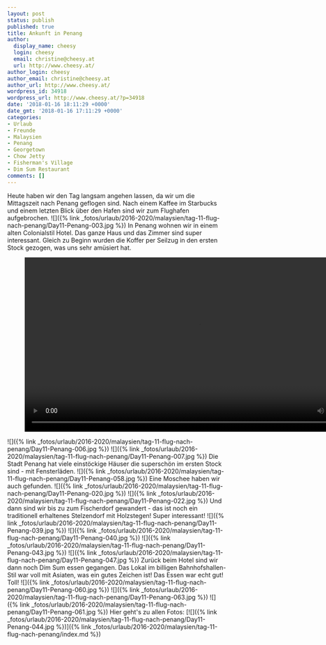 ```yaml
---
layout: post
status: publish
published: true
title: Ankunft in Penang
author:
  display_name: cheesy
  login: cheesy
  email: christine@cheesy.at
  url: http://www.cheesy.at/
author_login: cheesy
author_email: christine@cheesy.at
author_url: http://www.cheesy.at/
wordpress_id: 34918
wordpress_url: http://www.cheesy.at/?p=34918
date: '2018-01-16 18:11:29 +0000'
date_gmt: '2018-01-16 17:11:29 +0000'
categories:
- Urlaub
- Freunde
- Malaysien
- Penang
- Georgetown
- Chow Jetty
- Fisherman's Village
- Dim Sum Restaurant
comments: []
---
```

Heute haben wir den Tag langsam angehen lassen, da wir um die Mittagszeit nach Penang geflogen sind. Nach einem Kaffee im Starbucks und einem letzten Blick über den Hafen sind wir zum Flughafen aufgebrochen.
![]({% link _fotos/urlaub/2016-2020/malaysien/tag-11-flug-nach-penang/Day11-Penang-003.jpg %})
In Penang wohnen wir in einem alten Colonialstil Hotel. Das ganze Haus und das Zimmer sind super interessant. Gleich zu Beginn wurden die Koffer per Seilzug in den ersten Stock gezogen, was uns sehr amüsiert hat.

<figure><video controls width="800" src="{% link /download/Videos/Kofferseilzug.mp4 %}"></video></figure>

<!--more-->
![]({% link _fotos/urlaub/2016-2020/malaysien/tag-11-flug-nach-penang/Day11-Penang-006.jpg %})
![]({% link _fotos/urlaub/2016-2020/malaysien/tag-11-flug-nach-penang/Day11-Penang-007.jpg %})
Die Stadt Penang hat viele einstöckige Häuser die superschön im ersten Stock sind - mit Fensterläden.
![]({% link _fotos/urlaub/2016-2020/malaysien/tag-11-flug-nach-penang/Day11-Penang-058.jpg %})
Eine Moschee haben wir auch gefunden.
![]({% link _fotos/urlaub/2016-2020/malaysien/tag-11-flug-nach-penang/Day11-Penang-020.jpg %})
![]({% link _fotos/urlaub/2016-2020/malaysien/tag-11-flug-nach-penang/Day11-Penang-022.jpg %})
Und dann sind wir bis zu zum Fischerdorf gewandert - das ist noch ein traditionell erhaltenes Stelzendorf mit Holzstegen! Super interessant!
![]({% link _fotos/urlaub/2016-2020/malaysien/tag-11-flug-nach-penang/Day11-Penang-039.jpg %})
![]({% link _fotos/urlaub/2016-2020/malaysien/tag-11-flug-nach-penang/Day11-Penang-040.jpg %})
![]({% link _fotos/urlaub/2016-2020/malaysien/tag-11-flug-nach-penang/Day11-Penang-043.jpg %})
![]({% link _fotos/urlaub/2016-2020/malaysien/tag-11-flug-nach-penang/Day11-Penang-047.jpg %})
Zurück beim Hotel sind wir dann noch Dim Sum essen gegangen. Das Lokal im billigen Bahnhofshallen-Stil war voll mit Asiaten, was ein gutes Zeichen ist! Das Essen war echt gut! Toll!
![]({% link _fotos/urlaub/2016-2020/malaysien/tag-11-flug-nach-penang/Day11-Penang-060.jpg %})
![]({% link _fotos/urlaub/2016-2020/malaysien/tag-11-flug-nach-penang/Day11-Penang-063.jpg %})
![]({% link _fotos/urlaub/2016-2020/malaysien/tag-11-flug-nach-penang/Day11-Penang-061.jpg %})
Hier geht's zu allen Fotos:
[![]({% link _fotos/urlaub/2016-2020/malaysien/tag-11-flug-nach-penang/Day11-Penang-044.jpg %})]({% link _fotos/urlaub/2016-2020/malaysien/tag-11-flug-nach-penang/index.md %})
